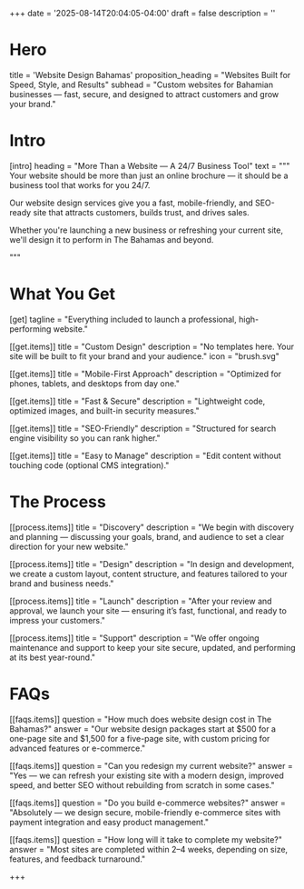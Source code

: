 +++
date = '2025-08-14T20:04:05-04:00'
draft = false
description = ''

# Hero
title = 'Website Design Bahamas'
proposition_heading = "Websites Built for Speed, Style, and Results"
subhead = "Custom websites for Bahamian businesses — fast, secure, and designed to attract customers and grow your brand."


# Intro
[intro]
heading = "More Than a Website — A 24/7 Business Tool"
text = """
Your website should be more than just an online brochure — it should be a business tool that works for you 24/7.

Our website design services give you a fast, mobile-friendly, and SEO-ready site that attracts customers, builds trust, and drives sales.

Whether you're launching a new business or refreshing your current site, we'll design it to perform in The Bahamas and beyond.

"""

# What You Get

[get]
tagline = "Everything included to launch a professional, high-performing website."

[[get.items]]
title = "Custom Design"
description = "No templates here. Your site will be built to fit your brand and your audience."
icon = "brush.svg"

[[get.items]]
title = "Mobile-First Approach"
description = "Optimized for phones, tablets, and desktops from day one."

[[get.items]]
title = "Fast & Secure"
description = "Lightweight code, optimized images, and built-in security measures."

[[get.items]]
title = "SEO-Friendly"
description = "Structured for search engine visibility so you can rank higher."

[[get.items]]
title = "Easy to Manage"
description = "Edit content without touching code (optional CMS integration)."


# The Process

[[process.items]]
title = "Discovery"
description = "We begin with discovery and planning — discussing your goals, brand, and audience to set a clear direction for your new website."

[[process.items]]
title = "Design"
description = "In design and development, we create a custom layout, content structure, and features tailored to your brand and business needs."

[[process.items]]
title = "Launch"
description = "After your review and approval, we launch your site — ensuring it’s fast, functional, and ready to impress your customers."

[[process.items]]
title = "Support"
description = "We offer ongoing maintenance and support to keep your site secure, updated, and performing at its best year-round."


# FAQs

[[faqs.items]]
question = "How much does website design cost in The Bahamas?"
answer = "Our website design packages start at $500 for a one-page site and $1,500 for a five-page site, with custom pricing for advanced features or e-commerce."

[[faqs.items]]
question = "Can you redesign my current website?"
answer = "Yes — we can refresh your existing site with a modern design, improved speed, and better SEO without rebuilding from scratch in some cases."

[[faqs.items]]
question = "Do you build e-commerce websites?"
answer = "Absolutely — we design secure, mobile-friendly e-commerce sites with payment integration and easy product management."

[[faqs.items]]
question = "How long will it take to complete my website?"
answer = "Most sites are completed within 2–4 weeks, depending on size, features, and feedback turnaround."

+++
